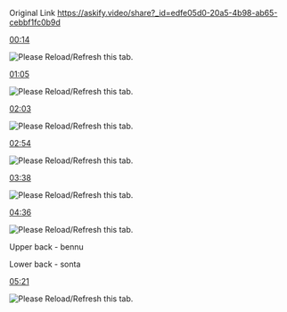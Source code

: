 Original Link
https://askify.video/share?_id=edfe05d0-20a5-4b98-ab65-cebbf1fc0b9d

[00:14](https://youtu.be/undefined?t=14)

![Please Reload/Refresh this tab.](https://storage.googleapis.com/askify-screenshot/e1pPWx4OdzU5BddfcG5jm9FAQRy2/extension_screenshots/screenshot_default_3227c9a5-9ec2-42ff-9e48-8ba93c11f943.jpeg)

[01:05](https://youtu.be/undefined?t=65)

![Please Reload/Refresh this tab.](https://storage.googleapis.com/askify-screenshot/e1pPWx4OdzU5BddfcG5jm9FAQRy2/extension_screenshots/screenshot_default_74cced15-3411-4497-ba75-3c99dc7192dd.jpeg)

[02:03](https://youtu.be/undefined?t=123)

![Please Reload/Refresh this tab.](https://storage.googleapis.com/askify-screenshot/e1pPWx4OdzU5BddfcG5jm9FAQRy2/extension_screenshots/screenshot_default_e46b17bd-a6a5-4686-a651-74a5e0cf20ce.jpeg)

[02:54](https://youtu.be/undefined?t=174)

![Please Reload/Refresh this tab.](https://storage.googleapis.com/askify-screenshot/e1pPWx4OdzU5BddfcG5jm9FAQRy2/extension_screenshots/screenshot_default_9767ef47-4ba1-42bc-b3c2-239a742521a0.jpeg)

[03:38](https://youtu.be/undefined?t=218)

![Please Reload/Refresh this tab.](https://storage.googleapis.com/askify-screenshot/e1pPWx4OdzU5BddfcG5jm9FAQRy2/extension_screenshots/screenshot_default_5bec5f2a-ff84-4a55-af6e-5b72b6d4a8c6.jpeg)

[04:36](https://youtu.be/undefined?t=276)

![Please Reload/Refresh this tab.](https://storage.googleapis.com/askify-screenshot/e1pPWx4OdzU5BddfcG5jm9FAQRy2/extension_screenshots/screenshot_default_380119fa-5867-4525-bc18-eaed59cca2af.jpeg)

Upper back - bennu

Lower back - sonta

[05:21](https://youtu.be/undefined?t=321)

![Please Reload/Refresh this tab.](https://storage.googleapis.com/askify-screenshot/e1pPWx4OdzU5BddfcG5jm9FAQRy2/extension_screenshots/screenshot_default_08d35685-9507-4060-a9da-02c1a8cfd498.jpeg)
